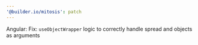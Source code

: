 ```yaml
---
'@builder.io/mitosis': patch
---
```


Angular: Fix: `useObjectWrapper` logic to correctly handle spread and objects as arguments
